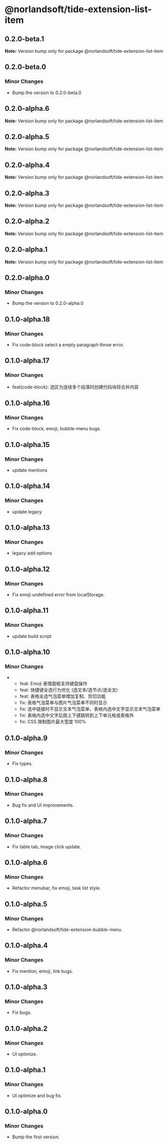 # @norlandsoft/tide-extension-list-item

## 0.2.0-beta.1

**Note:** Version bump only for package @norlandsoft/tide-extension-list-item

## 0.2.0-beta.0

### Minor Changes

- Bump the version to 0.2.0-beta.0

## 0.2.0-alpha.6

**Note:** Version bump only for package @norlandsoft/tide-extension-list-item

## 0.2.0-alpha.5

**Note:** Version bump only for package @norlandsoft/tide-extension-list-item

## 0.2.0-alpha.4

**Note:** Version bump only for package @norlandsoft/tide-extension-list-item

## 0.2.0-alpha.3

**Note:** Version bump only for package @norlandsoft/tide-extension-list-item

## 0.2.0-alpha.2

**Note:** Version bump only for package @norlandsoft/tide-extension-list-item

## 0.2.0-alpha.1

**Note:** Version bump only for package @norlandsoft/tide-extension-list-item

## 0.2.0-alpha.0

### Minor Changes

- Bump the version to 0.2.0-alpha.0

## 0.1.0-alpha.18

### Minor Changes

- Fix code-block select a empty paragraph throw error.

## 0.1.0-alpha.17

### Minor Changes

- feat(code-block): 选区为连续多个段落时创建代码块将合并内容

## 0.1.0-alpha.16

### Minor Changes

- Fix code-block, emoji, bubble-menu bugs.

## 0.1.0-alpha.15

### Minor Changes

- update mentions

## 0.1.0-alpha.14

### Minor Changes

- update legacy

## 0.1.0-alpha.13

### Minor Changes

- legacy add options

## 0.1.0-alpha.12

### Minor Changes

- Fix emoji undefined error from localStorage.

## 0.1.0-alpha.11

### Minor Changes

- update build script

## 0.1.0-alpha.10

### Minor Changes

- - feat: Emoji 表情面板支持键盘操作
  - feat: 快捷键全选行为优化 (选文本/选节点/选全文)
  - feat: 表格全选气泡菜单增加复制、剪切功能
  - fix: 表格气泡菜单与图片气泡菜单不同时显示
  - fix: 选中链接时不显示文本气泡菜单，表格内选中文字显示文本气泡菜单
  - fix: 表格内选中文字后按上下键跳转到上下单元格或表格外
  - fix: CSS 限制图片最大宽度 100%

## 0.1.0-alpha.9

### Minor Changes

- Fix types.

## 0.1.0-alpha.8

### Minor Changes

- Bug fix and UI improvements.

## 0.1.0-alpha.7

### Minor Changes

- Fix table tab, image click update.

## 0.1.0-alpha.6

### Minor Changes

- Refactor menubar, fix emoji, task list style.

## 0.1.0-alpha.5

### Minor Changes

- Refactor @norlandsoft/tide-extension-bubble-menu.

## 0.1.0-alpha.4

### Minor Changes

- Fix mention, emoji, link bugs.

## 0.1.0-alpha.3

### Minor Changes

- Fix bugs.

## 0.1.0-alpha.2

### Minor Changes

- UI optimize.

## 0.1.0-alpha.1

### Minor Changes

- UI optimize and bug fix.

## 0.1.0-alpha.0

### Minor Changes

- Bump the first version.
